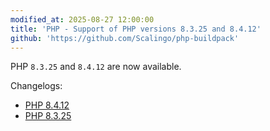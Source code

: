 ```yaml
---
modified_at: 2025-08-27 12:00:00
title: 'PHP - Support of PHP versions 8.3.25 and 8.4.12'
github: 'https://github.com/Scalingo/php-buildpack'
---
```


PHP `8.3.25` and `8.4.12` are now available.

Changelogs:
- [PHP 8.4.12](https://www.php.net/ChangeLog-8.php#8.4.12)
- [PHP 8.3.25](https://www.php.net/ChangeLog-8.php#8.3.25)
